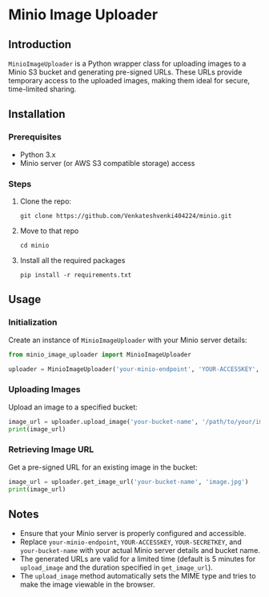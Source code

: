 
# Minio Image Uploader

## Introduction
`MinioImageUploader` is a Python wrapper class for uploading images to a Minio S3 bucket and generating pre-signed URLs. These URLs provide temporary access to the uploaded images, making them ideal for secure, time-limited sharing.

## Installation

### Prerequisites
- Python 3.x
- Minio server (or AWS S3 compatible storage) access

### Steps
1. Clone the repo:
   ```
   git clone https://github.com/Venkateshvenki404224/minio.git
   ```
2. Move to that repo
   ```
   cd minio
   ```
3. Install all the required packages
   ```
   pip install -r requirements.txt
   ```

## Usage

### Initialization
Create an instance of `MinioImageUploader` with your Minio server details:
```python
from minio_image_uploader import MinioImageUploader

uploader = MinioImageUploader('your-minio-endpoint', 'YOUR-ACCESSKEY', 'YOUR-SECRETKEY')
```

### Uploading Images
Upload an image to a specified bucket:
```python
image_url = uploader.upload_image('your-bucket-name', '/path/to/your/image.jpg')
print(image_url)
```

### Retrieving Image URL
Get a pre-signed URL for an existing image in the bucket:
```python
image_url = uploader.get_image_url('your-bucket-name', 'image.jpg')
print(image_url)
```

## Notes
- Ensure that your Minio server is properly configured and accessible.
- Replace `your-minio-endpoint`, `YOUR-ACCESSKEY`, `YOUR-SECRETKEY`, and `your-bucket-name` with your actual Minio server details and bucket name.
- The generated URLs are valid for a limited time (default is 5 minutes for `upload_image` and the duration specified in `get_image_url`).
- The `upload_image` method automatically sets the MIME type and tries to make the image viewable in the browser.
